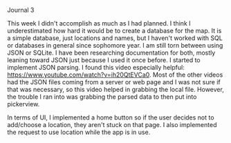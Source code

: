 Journal 3

This week I didn't accomplish as much as I had planned. I think I underestimated how hard it would be to create a database for the map. It is a simple database, just locations and names, but I haven't worked with SQL or databases in general since sophomore year. I am still torn between using JSON or SQLite. I have been researching documentation for both, mostly leaning toward JSON just because I used it once before. I started to implement JSON parsing. I found this video especially helpful: https://www.youtube.com/watch?v=ih20QtEVCa0. Most of the other videos had the JSON files coming from a server or web page and I was not sure if that was necessary, so this video helped in grabbing the local file. However, the trouble I ran into was grabbing the parsed data to then put into pickerview.

In terms of UI, I implemented a home button so if the user decides not to add/choose a location, they aren't stuck on that page. I also implemented the request to use location while the app is in use.